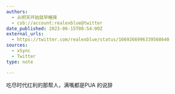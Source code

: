 ```yaml
---
authors:
  - 从明天开始就早睡辣
  - csb://account:realexblue@twitter
date_published: 2023-06-15T08:54:00Z
external_urls:
  - https://twitter.com/realexblue/status/1669266996339568640
sources:
  - xSync
  - Twitter
type: note

---
```


吃尽时代红利的那帮人，满嘴都是PUA 的说辞